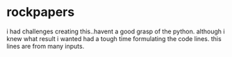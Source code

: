 # rockpapers
i had challenges creating this..havent a good grasp of the python. although i knew what result i wanted had a tough time formulating the code lines. this lines are from many inputs.
